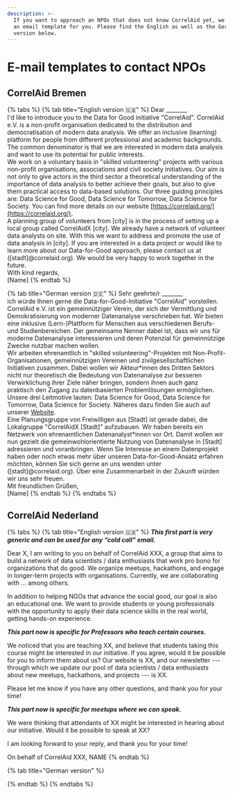 ```yaml
---
description: >-
  If you want to approach an NPOs that does not know CorrelAid yet, we prepared
  an email template for you. Please find the English as well as the German
  version below.
---
```


# E-mail templates to contact NPOs

## CorrelAid Bremen

{% tabs %}
{% tab title="English version 🇬🇧" %}
Dear \_\_\_\_\_\_\_,  
I'd like to introduce you to the Data for Good initiative "CorrelAid". CorrelAid e.V. is a non-profit organisation dedicated to the distribution and democratisation of modern data analysis. We offer an inclusive \(learning\) platform for people from different professional and academic backgrounds. The common denominator is that we are interested in modern data analysis and want to use its potential for public interests.  
We work on a voluntary basis in "skilled volunteering" projects with various non-profit organisations, associations and civil society initiatives. Our aim is not only to give actors in the third sector a theoretical understanding of the importance of data analysis to better achieve their goals, but also to give them practical access to data-based solutions. Our three guiding principles are: Data Science for Good, Data Science for Tomorrow, Data Science for Society. You can find more details on our website [https://correlaid.org/](https://correlaid.org/).  
A planning group of volunteers from \[city\] is in the process of setting up a local group called CorrelAidX \[city\]. We already have a network of volunteer data analysts on site. With this we want to address and promote the use of data analysis in \[city\]. If you are interested in a data project or would like to learn more about our Data-for-Good approach, please contact us at \(\[stadt\]@correlaid.org\). We would be very happy to work together in the future.  
With kind regards,  
\[Name\]
{% endtab %}

{% tab title="German version 🇩🇪" %}
Sehr geehrte/r \_\_\_\_\_\_\_,  
ich würde Ihnen gerne die Data-for-Good-Initiative "CorrelAid" vorstellen. CorrelAid e.V. ist ein gemeinnütziger Verein, der sich der Vermittlung und Demokratisierung von moderner Datenanalyse verschrieben hat. Wir bieten eine inklusive \(Lern-\)Plattform für Menschen aus verschiedenen Berufs- und Studienbereichen. Der gemeinsame Nenner dabei ist, dass wir uns für moderne Datenanalyse interessieren und deren Potenzial für gemeinnützige Zwecke nutzbar machen wollen.  
Wir arbeiten ehrenamtlich in "skilled volunteering"-Projekten mit Non-Profit-Organisationen, gemeinnützigen Vereinen und zivilgesellschaftlichen Initiativen zusammen. Dabei wollen wir Akteur\*innen des Dritten Sektors nicht nur theoretisch die Bedeutung von Datenanalyse zur besseren Verwirklichung ihrer Ziele näher bringen, sondern ihnen auch ganz praktisch den Zugang zu datenbasierten Problemlösungen ermöglichen. Unsere drei Leitmotive lauten: Data Science for Good, Data Science for Tomorrow, Data Science for Society. Näheres dazu finden Sie auch auf unserer [Website](https://correlaid.org/).  
Eine Planungsgruppe von Freiwilligen aus \[Stadt\] ist gerade dabei, die Lokalgruppe "CorrelAidX \[Stadt\]" aufzubauen. Wir haben bereits ein Netzwerk von ehrenamtlichen Datenanalyst\*innen vor Ort. Damit wollen wir nun gezielt die gemeinwohlorientierte Nutzung von Datenanalyse in \[Stadt\] adressieren und voranbringen. Wenn Sie Interesse an einem Datenprojekt haben oder noch etwas mehr über unseren Data-for-Good-Ansatz erfahren möchten, können Sie sich gerne an uns wenden unter \(\[stadt\]@correlaid.org\). Über eine Zusammenarbeit in der Zukunft würden wir uns sehr freuen.  
Mit freundlichen Grüßen,  
\[Name\]
{% endtab %}
{% endtabs %}

## CorrelAid Nederland

{% tabs %}
{% tab title="English version 🇬🇧" %}
_**This first part is very generic and can be used for any “cold call” email.**_

Dear X, I am writing to you on behalf of CorrelAid XXX, a group that aims to build a network of data scientists / data enthusiasts that work pro bono for organizations that do good. We organize meetups, hackathons, and engage in longer-term projects with organisations. Currently, we are collaborating with ... among others.

In addition to helping NGOs that advance the social good, our goal is also an educational one. We want to provide students or young professionals with the opportunity to apply their data science skills in the real world, getting hands-on experience.

_**This part now is specific for Professors who teach certain courses.**_

We noticed that you are teaching XX, and believe that students taking this course might be interested in our initiative. If you agree, would it be possible for you to inform them about us? Our website is XX, and our newsletter --- through which we update our pool of data scientists / data enthusiasts about new meetups, hackathons, and projects --- is XX.

Please let me know if you have any other questions, and thank you for your time!

_**This part now is specific for meetups where we can speak.**_

We were thinking that attendants of XX might be interested in hearing about our initiative. Would it be possible to speak at XX?

I am looking forward to your reply, and thank you for your time!

On behalf of CorrelAid XXX,  NAME
{% endtab %}

{% tab title="German version" %}

{% endtab %}
{% endtabs %}



